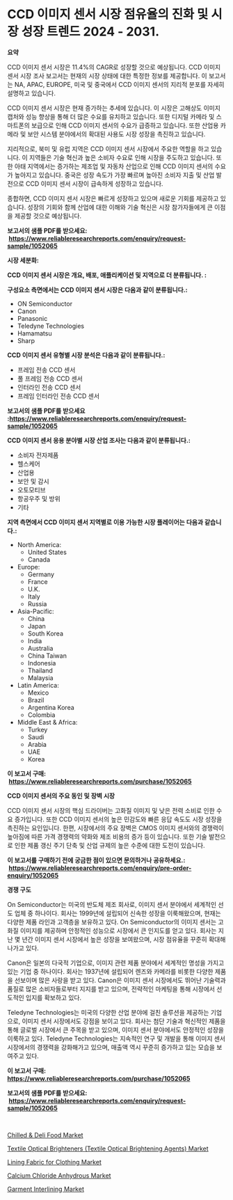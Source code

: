 <p><h1>CCD 이미지 센서 시장 점유율의 진화 및 시장 성장 트렌드 2024 - 2031.</h1></p><p><strong>요약</strong></p>
<p><p>CCD 이미지 센서 시장은 11.4%의 CAGR로 성장할 것으로 예상됩니다. CCD 이미지 센서 시장 조사 보고서는 현재의 시장 상태에 대한 특정한 정보를 제공합니다. 이 보고서는 NA, APAC, EUROPE, 미국 및 중국에서 CCD 이미지 센서의 지리적 분포를 자세히 설명하고 있습니다.</p><p>CCD 이미지 센서 시장은 현재 증가하는 추세에 있습니다. 이 시장은 고해상도 이미지 캡처와 성능 향상을 통해 더 많은 수요를 유치하고 있습니다. 또한 디지털 카메라 및 스마트폰의 보급으로 인해 CCD 이미지 센서의 수요가 급증하고 있습니다. 또한 산업용 카메라 및 보안 시스템 분야에서의 확대된 사용도 시장 성장을 촉진하고 있습니다.</p><p>지리적으로, 북미 및 유럽 지역은 CCD 이미지 센서 시장에서 주요한 역할을 하고 있습니다. 이 지역들은 기술 혁신과 높은 소비자 수요로 인해 시장을 주도하고 있습니다. 또한 아태 지역에서는 증가하는 제조업 및 자동차 산업으로 인해 CCD 이미지 센서의 수요가 높아지고 있습니다. 중국은 성장 속도가 가장 빠르며 높아진 소비자 지출 및 산업 발전으로 CCD 이미지 센서 시장이 급속하게 성장하고 있습니다.</p><p>종합하면, CCD 이미지 센서 시장은 빠르게 성장하고 있으며 새로운 기회를 제공하고 있습니다. 성장의 기회와 함께 산업에 대한 이해와 기술 혁신은 시장 참가자들에게 큰 이점을 제공할 것으로 예상됩니다.</p></p>
<p><strong>보고서의 샘플 PDF를 받으세요: &nbsp;<a href="https://www.reliableresearchreports.com/enquiry/request-sample/1052065">https://www.reliableresearchreports.com/enquiry/request-sample/1052065</a></strong></p>
<p><strong>시장 세분화:</strong></p>
<p><strong> CCD 이미지 센서 시장은 개요, 배포, 애플리케이션 및 지역으로 더 분류됩니다. :</strong></p>
<p><strong>구성요소 측면에서는 CCD 이미지 센서 시장은 다음과 같이 분류됩니다.:</strong></p>
<p><ul><li>ON Semiconductor</li><li>Canon</li><li>Panasonic</li><li>Teledyne Technologies</li><li>Hamamatsu</li><li>Sharp</li></ul></p>
<p><strong> CCD 이미지 센서 유형별 시장 분석은 다음과 같이 분류됩니다.:</strong></p>
<p><ul><li>프레임 전송 CCD 센서</li><li>풀 프레임 전송 CCD 센서</li><li>인터라인 전송 CCD 센서</li><li>프레임 인터라인 전송 CCD 센서</li></ul></p>
<p><strong>보고서의 샘플 PDF를 받으세요 :<a href="https://www.reliableresearchreports.com/enquiry/request-sample/1052065">https://www.reliableresearchreports.com/enquiry/request-sample/1052065</a></strong></p>
<p><strong> CCD 이미지 센서 응용 분야별 시장 산업 조사는 다음과 같이 분류됩니다.:</strong></p>
<p><ul><li>소비자 전자제품</li><li>헬스케어</li><li>산업용</li><li>보안 및 감시</li><li>오토모티브</li><li>항공우주 및 방위</li><li>기타</li></ul></p>
<p><strong>지역 측면에서 CCD 이미지 센서 지역별로 이용 가능한 시장 플레이어는 다음과 같습니다.:</strong></p>
<p><ul>
    <li>
        North America:
        <ul>
            <li>United States</li>
            <li>Canada</li>
        </ul>
    </li>
    <li>
        Europe:
        <ul>
            <li>Germany</li>
            <li>France</li>
            <li>U.K.</li>
            <li>Italy</li>
            <li>Russia</li>
        </ul>
    </li>
    <li>
        Asia-Pacific:
        <ul>
            <li>China</li>
            <li>Japan</li>
            <li>South Korea</li>
            <li>India</li>
            <li>Australia</li>
            <li>China Taiwan</li>
            <li>Indonesia</li>
            <li>Thailand</li>
            <li>Malaysia</li>
        </ul>
    </li>
    <li>
        Latin America:
        <ul>
            <li>Mexico</li>
            <li>Brazil</li>
            <li>Argentina Korea</li>
            <li>Colombia</li>
        </ul>
    </li>
    <li>
        Middle East & Africa:
        <ul>
            <li>Turkey</li>
            <li>Saudi</li>
            <li>Arabia</li>
            <li>UAE</li>
            <li>Korea</li>
        </ul>
    </li>
    </ul></p>
<p><strong>이 보고서 구매: &nbsp;<a href="https://www.reliableresearchreports.com/purchase/1052065">https://www.reliableresearchreports.com/purchase/1052065</a></strong></p>
<p><strong>CCD 이미지 센서의 주요 동인 및 장벽 시장</strong></p>
<p><p>CCD 이미지 센서 시장의 핵심 드라이버는 고화질 이미지 및 낮은 전력 소비로 인한 수요 증가입니다. 또한 CCD 이미지 센서의 높은 민감도와 빠른 응답 속도도 시장 성장을 촉진하는 요인입니다. 한편, 시장에서의 주요 장벽은 CMOS 이미지 센서와의 경쟁력이 높아짐에 따른 가격 경쟁력의 약화와 제조 비용의 증가 등이 있습니다. 또한 기술 발전으로 인한 제품 갱신 주기 단축 및 산업 규제의 높은 수준에 대한 도전이 있습니다.</p></p>
<p><strong>이 보고서를 구매하기 전에 궁금한 점이 있으면 문의하거나 공유하세요.: &nbsp;<a href="https://www.reliableresearchreports.com/enquiry/pre-order-enquiry/1052065">https://www.reliableresearchreports.com/enquiry/pre-order-enquiry/1052065</a></strong></p>
<p><strong>경쟁 구도</strong></p>
<p><p>On Semiconductor는 미국의 반도체 제조 회사로, 이미지 센서 분야에서 세계적인 선도 업체 중 하나이다. 회사는 1999년에 설립되어 신속한 성장을 이룩해왔으며, 현재는 다양한 제품 라인과 고객층을 보유하고 있다. On Semiconductor의 이미지 센서는 고화질 이미지를 제공하며 안정적인 성능으로 시장에서 큰 인지도를 얻고 있다. 회사는 지난 몇 년간 이미지 센서 시장에서 높은 성장을 보여왔으며, 시장 점유율을 꾸준히 확대해나가고 있다.</p><p>Canon은 일본의 다국적 기업으로, 이미지 관련 제품 분야에서 세계적인 명성을 가지고 있는 기업 중 하나이다. 회사는 1937년에 설립되어 렌즈와 카메라를 비롯한 다양한 제품을 선보이며 많은 사랑을 받고 있다. Canon은 이미지 센서 시장에서도 뛰어난 기술력과 품질로 많은 소비자들로부터 지지를 받고 있으며, 전략적인 마케팅을 통해 시장에서 선도적인 입지를 확보하고 있다.</p><p>Teledyne Technologies는 미국의 다양한 산업 분야에 걸친 솔루션을 제공하는 기업으로, 이미지 센서 시장에서도 강점을 보이고 있다. 회사는 첨단 기술과 혁신적인 제품을 통해 글로벌 시장에서 큰 주목을 받고 있으며, 이미지 센서 분야에서도 안정적인 성장을 이룩하고 있다. Teledyne Technologies는 지속적인 연구 및 개발을 통해 이미지 센서 시장에서의 경쟁력을 강화해가고 있으며, 매출액 역시 꾸준히 증가하고 있는 모습을 보여주고 있다.</p></p>
<p><strong>이 보고서 구매: &nbsp; <a href="https://www.reliableresearchreports.com/purchase/1052065">https://www.reliableresearchreports.com/purchase/1052065</a></strong></p>
<p><strong>보고서의 샘플 PDF를 받으세요: &nbsp;<a href="https://www.reliableresearchreports.com/enquiry/request-sample/1052065">https://www.reliableresearchreports.com/enquiry/request-sample/1052065</a></strong><strong></strong></p>
<p>&nbsp;</p>
<p><p><a href="https://chivalrous-flock-a86.notion.site/Chilled-Deli-Food-Market-Research-Report-Forecasted-for-Period-from-2024-2031-by-Market-Type-M-4b8dc9ef1e4249d8b03b875869bee2d9">Chilled & Deli Food Market</a></p><p><a href="https://issuu.com/reportprime-2/docs/textile-optical-brighteners-textile-optical-bright">Textile Optical Brighteners (Textile Optical Brightening Agents) Market</a></p><p><a href="https://view.publitas.com/reportprime-1/lining-fabric-for-clothing-market-size-and-examines-its-market-scope-with-a-primary-focus-on-growth-opportunities-and-forecasted-trends-spanning-from-2023-to-2030/">Lining Fabric for Clothing Market</a></p><p><a href="https://github.com/FassouRP/Market-Research-Report-List-3/blob/main/calcium-chloride-anhydrous-market.md">Calcium Chloride Anhydrous Market</a></p><p><a href="https://view.publitas.com/reportprime-1/garment-interlining-market-provides-a-comprehensive-analysis-including-a-macro-overview-of-the-market-as-well-as-micro-details-such-as-market-size-and-competitive-landscape/">Garment Interlining Market</a></p></p>